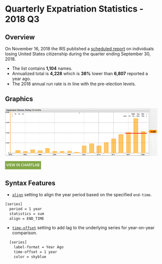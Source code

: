 # Quarterly Expatriation Statistics - 2018 Q3

## Overview

On November 16, 2018 the IRS published a [scheduled report](https://www.federalregister.gov/documents/2018/11/19/2018-25155/quarterly-publication-of-individuals-who-have-chosen-to-expatriate-as-required-by-section-6039g) on individuals losing United States citizenship during the quarter ending September 30, 2018.

* The list contains **1,104** names.
* Annualized total is **4,228** which is **38%** lower than **6,807** reported a year ago.
* The 2018 annual run rate is in line with the pre-election levels.

## Graphics

![](./images/expatriation_2018_q3.png)

[![View in ChartLab](../research/images/new-button.png)](https://apps.axibase.com/chartlab/ad0f3f03/2/)

## Syntax Features

* [`align`](https://axibase.com/docs/charts/widgets/shared/#align) setting to align the year period based on the specified `end-time`.

```ls
[series]
  period = 1 year
  statistics = sum
  align = END_TIME  
```

* [`time-offset`](https://axibase.com/docs/charts/widgets/shared/#time-offset) setting to add lag to the underlying series for year-on-year comparison.

```ls
  [series]  
    label-format = Year Ago
    time-offset = 1 year
    color = skyblue
```